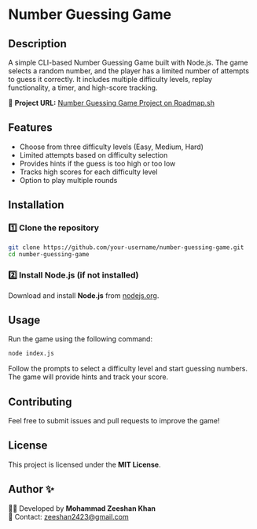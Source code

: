 # Number Guessing Game

## Description

A simple CLI-based Number Guessing Game built with Node.js. The game selects a random number, and the player has a limited number of attempts to guess it correctly. It includes multiple difficulty levels, replay functionality, a timer, and high-score tracking.

🔗 **Project URL:** [Number Guessing Game Project on Roadmap.sh](https://roadmap.sh/projects/number-guessing-game)

## **Features**

- Choose from three difficulty levels (Easy, Medium, Hard)
- Limited attempts based on difficulty selection
- Provides hints if the guess is too high or too low
- Tracks high scores for each difficulty level
- Option to play multiple rounds

## **Installation**

### **1️⃣ Clone the repository**

```sh
git clone https://github.com/your-username/number-guessing-game.git
cd number-guessing-game
```

### **2️⃣ Install Node.js (if not installed)**

Download and install **Node.js** from [nodejs.org](https://nodejs.org/).

## **Usage**

Run the game using the following command:

```sh
node index.js
```

Follow the prompts to select a difficulty level and start guessing numbers. The game will provide hints and track your score.

## **Contributing**

Feel free to submit issues and pull requests to improve the game!

## **License**

This project is licensed under the **MIT License**.

## **Author** ✨

👨‍💻 Developed by **Mohammad Zeeshan Khan**  
📧 Contact: [zeeshan2423@gmail.com](mailto:zeeshan23@gmail.com)

